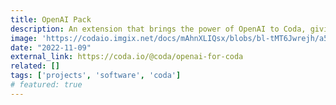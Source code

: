 ```yaml
---
title: OpenAI Pack
description: An extension that brings the power of OpenAI to Coda, giving people the power of GPT-3 and DALL-E to summarize documents, make stories, and create images.
image: 'https://codaio.imgix.net/docs/mAhnXLIQsx/blobs/bl-tMT6Jwrejh/a5f4a1a9d0c91a281ab89ef0bc2fefa3b31b2ea1626ab710430f2d07763b99b996941d2854db98ebd843a536bf0223172e27d67a42dcf372d03a9a940fd13ed79d979bef5ef51217aa37b69d3484a7ac52a6a19691314266be8c44b3a2ad2e2b08786967?auto=format%2Ccompress&fit=crop&w=3840&ar=4%3A1&crop=focalpoint&fp-x=0.5&fp-y=0.5&fp-z=1'
date: "2022-11-09"
external_link: https://coda.io/@coda/openai-for-coda
related: []
tags: ['projects', 'software', 'coda']
# featured: true
---
```

